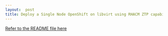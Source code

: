 ```yaml
---
layout:  post
title: Deploy a Single Node OpenShift on libvirt using RHACM ZTP capabilities
---
```


[Refer to the README file here](https://github.com/adetalhouet/ocp-gitops/tree/main/)
